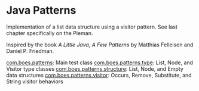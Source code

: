 Java Patterns
=============

Implementation of a list data structure using a visitor pattern.  See last chapter specifically on the Pieman.

Inspired by the book <i>A Little Java, A Few Patterns</i> by Matthias Felleisen and Daniel P. Friedman.

[com.boes.patterns](https://github.com/boes-matt/java-patterns/tree/master/Patterns/src/com/boes/patterns): Main test class
[com.boes.patterns.type](https://github.com/boes-matt/java-patterns/tree/master/Patterns/src/com/boes/patterns/type): List, Node, and Visitor type classes
[com.boes.patterns.structure](https://github.com/boes-matt/java-patterns/tree/master/Patterns/src/com/boes/patterns/structure): List, Node, and Empty data structures
[com.boes.patterns.visitor](https://github.com/boes-matt/java-patterns/tree/master/Patterns/src/com/boes/patterns/visitor): Occurs, Remove, Substitute, and String visitor behaviors


